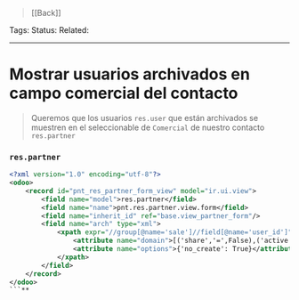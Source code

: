 > [[Back]]

Tags: 
Status: 
Related: 

___

# Mostrar usuarios archivados en campo comercial del contacto

> Queremos que los usuarios `res.user` que están archivados se muestren
> en el seleccionable de `Comercial` de nuestro contacto `res.partner`

### **`res.partner`**
```xml
<?xml version="1.0" encoding="utf-8"?>  
<odoo>  
    <record id="pnt_res_partner_form_view" model="ir.ui.view">  
        <field name="model">res.partner</field>  
        <field name="name">pnt.res.partner.view.form</field>  
        <field name="inherit_id" ref="base.view_partner_form"/>  
        <field name="arch" type="xml">  
            <xpath expr="//group[@name='sale']//field[@name='user_id']" position="attributes">  
                <attribute name="domain">[('share','=',False),('active','in',[1,0])]</attribute>  
                <attribute name="options">{'no_create': True}</attribute>  
            </xpath>  
        </field>  
    </record>  
</odoo>
```**